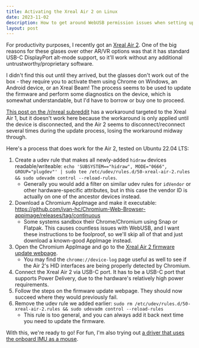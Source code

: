 ```yaml
---
title: Activating the Xreal Air 2 on Linux
date: 2023-11-02
description: How to get around WebUSB permission issues when setting up the Xreal Air 2 AR glasses.
layout: post
---
```


For productivity purposes, I recently got an [Xreal Air 2](https://www.xreal.com/air/). One of the big reasons for these glases over other AR/VR options was that it has standard USB-C DisplayPort alt-mode support, so it'll work without any additional untrustworthy/proprietary software.

I didn't find this out until they arrived, but the glasses don't work out of the box - they require you to activate them using Chrome on Windows, an Android device, or an Xreal Beam! The process seems to be used to update the firmware and perform some diagnostics on the device, which is somewhat understandable, but I'd have to borrow or buy one to proceed.

[This post on the /r/nreal subreddit](https://old.reddit.com/r/nreal/comments/y86vj2/can_a_linux_system_use_its_version_of_chrome_to/jeey4bc/) has a workaround targeted to the Xreal Air 1, but it doesn't work here because the workaround is only applied until the device is disconnected, and the Air 2 seems to disconnect/reconnect several times during the update process, losing the workaround midway through.

Here's a process that does work for the Air 2, tested on Ubuntu 22.04 LTS:

1. Create a udev rule that makes all newly-added `hidraw` devices readable/writeable: `echo 'SUBSYSTEM=="hidraw", MODE="0666", GROUP="plugdev"' | sudo tee /etc/udev/rules.d/50-xreal-air-2.rules && sudo udevadm control --reload-rules`.
    * Generally you would add a filter on similar udev rules for `idVendor` or other hardware-specific attributes, but in this case the vendor ID is actually on one of the ancestor devices instead.
2. Download a Chromium AppImage and make it executable: https://github.com/ivan-hc/Chromium-Web-Browser-appimage/releases/tag/continuous
    * Some systems sandbox their Chrome/Chromium using Snap or Flatpak. This causes countless issues with WebUSB, and I want these instructions to be foolproof, so we'll skip all of that and just download a known-good AppImage instead.
3. Open the Chromium AppImage and go to the [Xreal Air 2 firmware update webpage](https://ota.xreal.com/air2-update?version=1).
    * You may find the `chrome://device-log` page useful as well to see if the Air 2's HID interfaces are being properly detected by Chromium.
4. Connect the Xreal Air 2 via USB-C port. It has to be a USB-C port that supports Power Delivery, due to the hardware's relatively high power requirements.
5. Follow the steps on the firmware update webpage. They should now succeed where they would previously fail.
6. Remove the udev rule we added earlier: `sudo rm /etc/udev/rules.d/50-xreal-air-2.rules && sudo udevadm control --reload-rules`
    * This rule is too general, and you can always add it back next time you need to update the firmware.

With this, we're ready to go! For fun, I'm also trying out [a driver that uses the onboard IMU as a mouse](https://github.com/wheaney/xrealAirLinuxDriver/).
